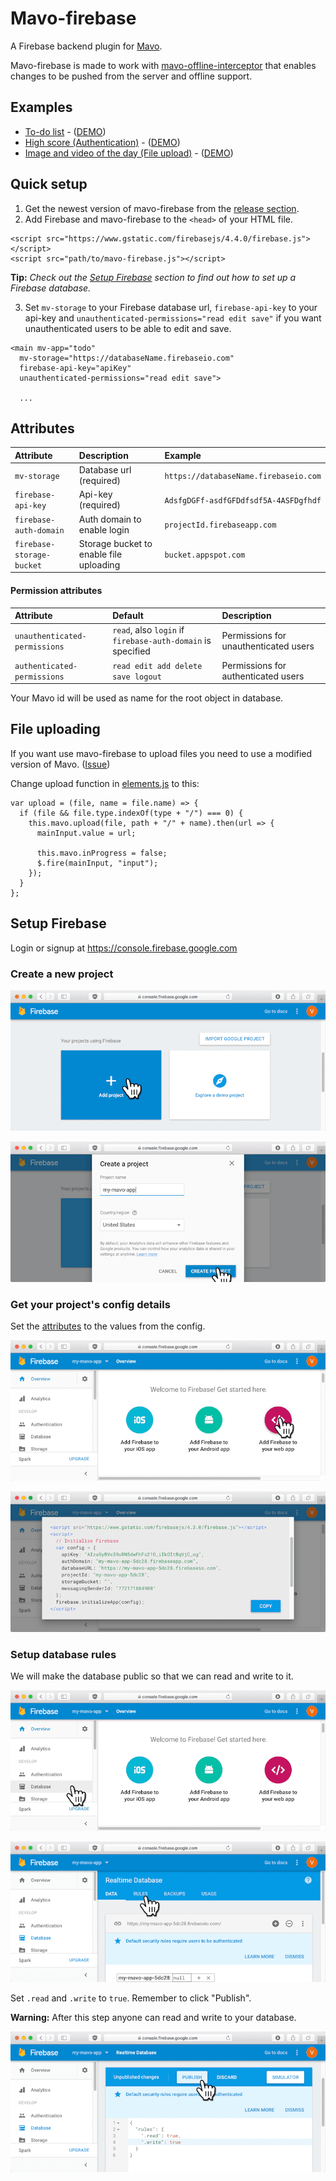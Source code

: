 # Mavo-firebase

A Firebase backend plugin for [Mavo](https://mavo.io).

Mavo-firebase is made to work with [mavo-offline-interceptor](https://github.com/valterkraemer/mavo-offline-interceptor) that enables changes to be pushed from the server and offline support.

## Examples

- [To-do list](https://github.com/valterkraemer/mavo-firebase/tree/master/examples/todo) - ([DEMO](https://valterkraemer.github.io/mavo-firebase/examples/todo/))
- [High score (Authentication)](https://github.com/valterkraemer/mavo-firebase/tree/master/examples/authentication) - ([DEMO](https://valterkraemer.github.io/mavo-firebase/examples/authentication/))
- [Image and video of the day (File upload)](https://github.com/valterkraemer/mavo-firebase/tree/master/examples/file-storage) - ([DEMO](https://valterkraemer.github.io/mavo-firebase/examples/file-storage/))

## Quick setup

1. Get the newest version of mavo-firebase from the [release section](https://github.com/valterkraemer/mavo-firebase/releases).
2. Add Firebase and mavo-firebase to the `<head>` of your HTML file.

```
<script src="https://www.gstatic.com/firebasejs/4.4.0/firebase.js"></script>
<script src="path/to/mavo-firebase.js"></script>
```

**Tip:** *Check out the [Setup Firebase](#setup-firebase) section to find out how to set up a Firebase database.*

3. Set `mv-storage` to your Firebase database url, `firebase-api-key` to your api-key and `unauthenticated-permissions="read edit save"` if you want unauthenticated users to be able to edit and save.

```
<main mv-app="todo"
  mv-storage="https://databaseName.firebaseio.com"
  firebase-api-key="apiKey"
  unauthenticated-permissions="read edit save">

  ...
```

## Attributes

| Attribute                     | Description                             | Example                               |
|:------------------------------|:--------------------------------------- |:------------------------------------- |
| `mv-storage`                  | Database url (required)                 | `https://databaseName.firebaseio.com` |
| `firebase-api-key`            | Api-key (required)                      | `AdsfgDGFf-asdfGFDdfsdf5A-4ASFDgfhdf` |
| `firebase-auth-domain`        | Auth domain to enable login             | `projectId.firebaseapp.com`           |
| `firebase-storage-bucket`     | Storage bucket to enable file uploading | `bucket.appspot.com`                  |

#### Permission attributes

| Attribute                     | Default                                                     | Description                           |
|:----------------------------- |:----------------------------------------------------------- |:------------------------------------- |
| `unauthenticated-permissions` | `read`, also `login` if `firebase-auth-domain` is specified | Permissions for unauthenticated users |
| `authenticated-permissions`   | `read edit add delete save logout`                          | Permissions for authenticated users   |

Your Mavo id will be used as name for the root object in database.

## File uploading

If you want use mavo-firebase to upload files you need to use a modified version of Mavo. ([Issue](https://github.com/mavoweb/mavo/issues/292))

Change upload function in [elements.js](https://github.com/mavoweb/mavo/blob/master/src/elements.js) to this:

```
var upload = (file, name = file.name) => {
  if (file && file.type.indexOf(type + "/") === 0) {
    this.mavo.upload(file, path + "/" + name).then(url => {
      mainInput.value = url;

      this.mavo.inProgress = false;
      $.fire(mainInput, "input");
    });
  }
};
```

## Setup Firebase

Login or signup at https://console.firebase.google.com

### Create a new project

![1-add-project](assets/images/1-add-project.png "Add project")

![2-create-project](assets/images/2-create-project.png "Create project")

### Get your project's config details

Set the [attributes](#attributes) to the values from the config.

![3-add-firebase-to-your-web-app](assets/images/3-add-firebase-to-your-web-app.png "Add firebase to your web app")

![4-view-config](assets/images/4-view-config.png "View config")

### Setup database rules

We will make the database public so that we can read and write to it.

![5-go-to-database](assets/images/5-go-to-database.png "Go to database")

![6-go-to-rules](assets/images/6-go-to-rules.png "Go to rules")

Set `.read` and `.write` to `true`. Remember to click "Publish".

**Warning:** After this step anyone can read and write to your database.

![7-edit-rules](assets/images/7-edit-rules.png "Edit rules")
